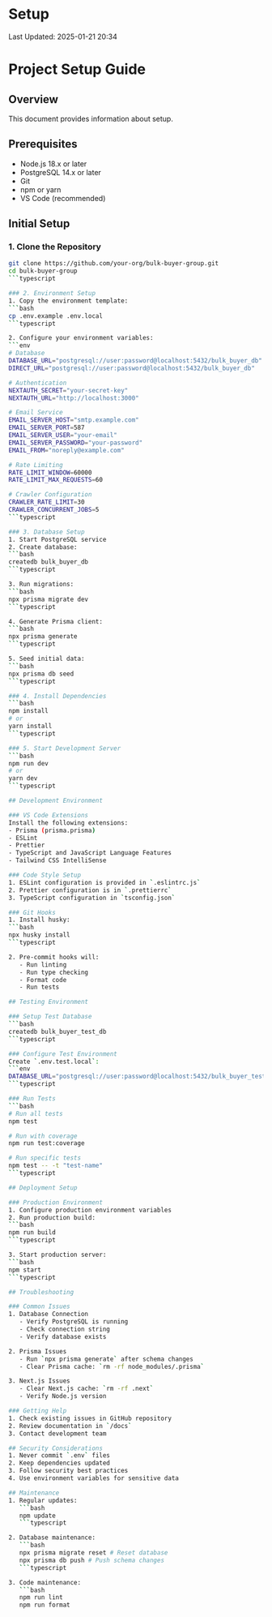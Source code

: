 # Setup

Last Updated: 2025-01-21 20:34

# Project Setup Guide

## Overview

This document provides information about setup.


## Prerequisites
- Node.js 18.x or later
- PostgreSQL 14.x or later
- Git
- npm or yarn
- VS Code (recommended)

## Initial Setup

### 1. Clone the Repository
```bash
git clone https://github.com/your-org/bulk-buyer-group.git
cd bulk-buyer-group
```typescript

### 2. Environment Setup
1. Copy the environment template:
```bash
cp .env.example .env.local
```typescript

2. Configure your environment variables:
```env
# Database
DATABASE_URL="postgresql://user:password@localhost:5432/bulk_buyer_db"
DIRECT_URL="postgresql://user:password@localhost:5432/bulk_buyer_db"

# Authentication
NEXTAUTH_SECRET="your-secret-key"
NEXTAUTH_URL="http://localhost:3000"

# Email Service
EMAIL_SERVER_HOST="smtp.example.com"
EMAIL_SERVER_PORT=587
EMAIL_SERVER_USER="your-email"
EMAIL_SERVER_PASSWORD="your-password"
EMAIL_FROM="noreply@example.com"

# Rate Limiting
RATE_LIMIT_WINDOW=60000
RATE_LIMIT_MAX_REQUESTS=60

# Crawler Configuration
CRAWLER_RATE_LIMIT=30
CRAWLER_CONCURRENT_JOBS=5
```typescript

### 3. Database Setup
1. Start PostgreSQL service
2. Create database:
```bash
createdb bulk_buyer_db
```typescript

3. Run migrations:
```bash
npx prisma migrate dev
```typescript

4. Generate Prisma client:
```bash
npx prisma generate
```typescript

5. Seed initial data:
```bash
npx prisma db seed
```typescript

### 4. Install Dependencies
```bash
npm install
# or
yarn install
```typescript

### 5. Start Development Server
```bash
npm run dev
# or
yarn dev
```typescript

## Development Environment

### VS Code Extensions
Install the following extensions:
- Prisma (prisma.prisma)
- ESLint
- Prettier
- TypeScript and JavaScript Language Features
- Tailwind CSS IntelliSense

### Code Style Setup
1. ESLint configuration is provided in `.eslintrc.js`
2. Prettier configuration is in `.prettierrc`
3. TypeScript configuration in `tsconfig.json`

### Git Hooks
1. Install husky:
```bash
npx husky install
```typescript

2. Pre-commit hooks will:
   - Run linting
   - Run type checking
   - Format code
   - Run tests

## Testing Environment

### Setup Test Database
```bash
createdb bulk_buyer_test_db
```typescript

### Configure Test Environment
Create `.env.test.local`:
```env
DATABASE_URL="postgresql://user:password@localhost:5432/bulk_buyer_test_db"
```typescript

### Run Tests
```bash
# Run all tests
npm test

# Run with coverage
npm run test:coverage

# Run specific tests
npm test -- -t "test-name"
```typescript

## Deployment Setup

### Production Environment
1. Configure production environment variables
2. Run production build:
```bash
npm run build
```typescript

3. Start production server:
```bash
npm start
```typescript

## Troubleshooting

### Common Issues
1. Database Connection
   - Verify PostgreSQL is running
   - Check connection string
   - Verify database exists

2. Prisma Issues
   - Run `npx prisma generate` after schema changes
   - Clear Prisma cache: `rm -rf node_modules/.prisma`

3. Next.js Issues
   - Clear Next.js cache: `rm -rf .next`
   - Verify Node.js version

### Getting Help
1. Check existing issues in GitHub repository
2. Review documentation in `/docs`
3. Contact development team

## Security Considerations
1. Never commit `.env` files
2. Keep dependencies updated
3. Follow security best practices
4. Use environment variables for sensitive data

## Maintenance
1. Regular updates:
   ```bash
   npm update
   ```typescript

2. Database maintenance:
   ```bash
   npx prisma migrate reset # Reset database
   npx prisma db push # Push schema changes
   ```typescript

3. Code maintenance:
   ```bash
   npm run lint
   npm run format
   ``` 